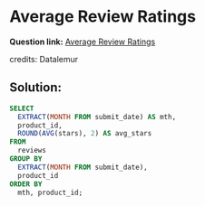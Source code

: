 # Average Review Ratings

**Question link:** [Average Review Ratings](https://datalemur.com/questions/sql-avg-review-ratings)

credits: Datalemur

## Solution:
```sql
SELECT 
  EXTRACT(MONTH FROM submit_date) AS mth,
  product_id,
  ROUND(AVG(stars), 2) AS avg_stars
FROM
  reviews
GROUP BY 
  EXTRACT(MONTH FROM submit_date), 
  product_id
ORDER BY
  mth, product_id;
```